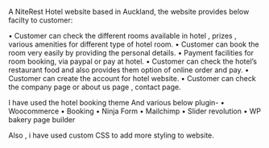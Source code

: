 A NiteRest Hotel website based in Auckland, the website provides below facilty to customer:

•	Customer can check the different rooms available in hotel , prizes , various amenities for different type of hotel room.
•	Customer can book the room very easily by providing the personal details.
•	Payment facilities for room booking, via paypal or pay at hotel.
•	Customer can check the hotel’s restaurant food and also provides them option of online order and pay.
•	Customer can create the account for hotel website.
•	Customer can check the company page or about us page , contact page. 

I have used the hotel booking theme And various below plugin-
•	Woocommerce
•	Booking
•	Ninja Form
•	Mailchimp
•	Slider revolution
•	WP bakery page builder

Also , i have used custom CSS to add more styling to website.
